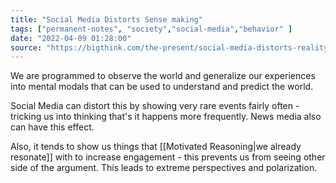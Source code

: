 ```yaml
---
title: "Social Media Distorts Sense making"
tags: ["permanent-notes", "society","social-media","behavior" ]
date: "2022-04-09 01:28:00"
source: "https://bigthink.com/the-present/social-media-distorts-reality/"
---
```


We are programmed to observe the world and generalize our experiences into mental modals that can be used to understand and predict the world.

Social Media can distort this by showing very rare events fairly often - tricking us into thinking that's it happens more frequently. News media also can have this effect.

Also, it tends to show us things that [[Motivated Reasoning|we already resonate]] with to increase engagement - this prevents us from seeing other side of the argument. This leads to extreme perspectives and polarization.

